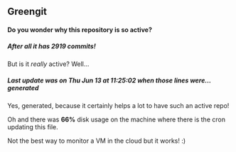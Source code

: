 ## Greengit

#### Do you wonder why this repository is so active?

##### After all it has 2919 commits!

But is it *really* active? Well...

##### Last update was on Thu Jun 13 at 11:25:02 when those lines were... generated

Yes, generated, because it certainly helps a lot to have such an active repo!

Oh and there was **66%** disk usage on the machine
where there is the cron updating this file.

Not the best way to monitor a VM in the cloud but it works! :)
